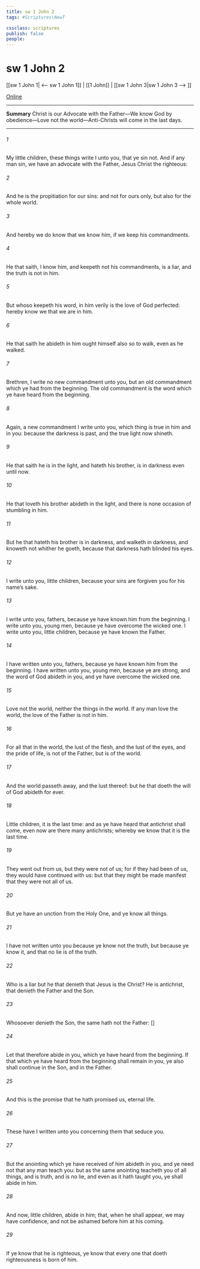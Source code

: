 ```yaml
---
title: sw 1 John 2
tags: #Scriptures\NewT

cssclass: scriptures
publish: false
people:
---
```


# sw 1 John 2
[[sw 1 John 1| <-- sw 1 John 1]] | [[1 John]] | [[sw 1 John 3|sw 1 John 3 --> ]]

[Online](https://churchofjesuschrist.org/study/scriptures/nt/1-jn/2?lang=eng)

---
__Summary__
Christ is our Advocate with the Father—We know God by obedience—Love not the world—Anti-Christs will come in the last days.

---
###### 1 
My little children, these things write I unto you, that ye sin not. And if any man sin, we have an advocate with the Father, Jesus Christ the righteous:

###### 2 
And he is the propitiation for our sins: and not for ours only, but also for  the whole world.

###### 3 
And hereby we do know that we know him, if we keep his commandments.

###### 4 
He that saith, I know him, and keepeth not his commandments, is a liar, and the truth is not in him.

###### 5 
But whoso keepeth his word, in him verily is the love of God perfected: hereby know we that we are in him.

###### 6 
He that saith he abideth in him ought himself also so to walk, even as he walked.

###### 7 
Brethren, I write no new commandment unto you, but an old commandment which ye had from the beginning. The old commandment is the word which ye have heard from the beginning.

###### 8 
Again, a new commandment I write unto you, which thing is true in him and in you: because the darkness is past, and the true light now shineth.

###### 9 
He that saith he is in the light, and hateth his brother, is in darkness even until now.

###### 10 
He that loveth his brother abideth in the light, and there is none occasion of stumbling in him.

###### 11 
But he that hateth his brother is in darkness, and walketh in darkness, and knoweth not whither he goeth, because that darkness hath blinded his eyes.

###### 12 
I write unto you, little children, because your sins are forgiven you for his name’s sake.

###### 13 
I write unto you, fathers, because ye have known him  from the beginning. I write unto you, young men, because ye have overcome the wicked one. I write unto you, little children, because ye have known the Father.

###### 14 
I have written unto you, fathers, because ye have known him  from the beginning. I have written unto you, young men, because ye are strong, and the word of God abideth in you, and ye have overcome the wicked one.

###### 15 
Love not the world, neither the things  in the world. If any man love the world, the love of the Father is not in him.

###### 16 
For all that  in the world, the lust of the flesh, and the lust of the eyes, and the pride of life, is not of the Father, but is of the world.

###### 17 
And the world passeth away, and the lust thereof: but he that doeth the will of God abideth for ever.

###### 18 
Little children, it is the last time: and as ye have heard that antichrist shall come, even now are there many antichrists; whereby we know that it is the last time.

###### 19 
They went out from us, but they were not of us; for if they had been of us, they would  have continued with us: but  that they might be made manifest that they were not all of us.

###### 20 
But ye have an unction from the Holy One, and ye know all things.

###### 21 
I have not written unto you because ye know not the truth, but because ye know it, and that no lie is of the truth.

###### 22 
Who is a liar but he that denieth that Jesus is the Christ? He is antichrist, that denieth the Father and the Son.

###### 23 
Whosoever denieth the Son, the same hath not the Father: [] 

###### 24 
Let that therefore abide in you, which ye have heard from the beginning. If that which ye have heard from the beginning shall remain in you, ye also shall continue in the Son, and in the Father.

###### 25 
And this is the promise that he hath promised us,  eternal life.

###### 26 
These  have I written unto you concerning them that seduce you.

###### 27 
But the anointing which ye have received of him abideth in you, and ye need not that any man teach you: but as the same anointing teacheth you of all things, and is truth, and is no lie, and even as it hath taught you, ye shall abide in him.

###### 28 
And now, little children, abide in him; that, when he shall appear, we may have confidence, and not be ashamed before him at his coming.

###### 29 
If ye know that he is righteous, ye know that every one that doeth righteousness is born of him.

